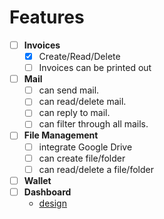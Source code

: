 # Features

- [ ] **Invoices**
  - [x] Create/Read/Delete
  - [ ] Invoices can be printed out
- [ ] **Mail**
  - [ ] can send mail.
  - [ ] can read/delete mail.
  - [ ] can reply to mail.
  - [ ] can filter through all mails.
- [ ] **File Management**
  - [ ] integrate Google Drive
  - [ ] can create file/folder
  - [ ] can read/delete a file/folder
- [ ] **Wallet**
- [ ] **Dashboard**
  - [design](http://skote-v-dark.react.themesbrand.com/dashboard-saas)
